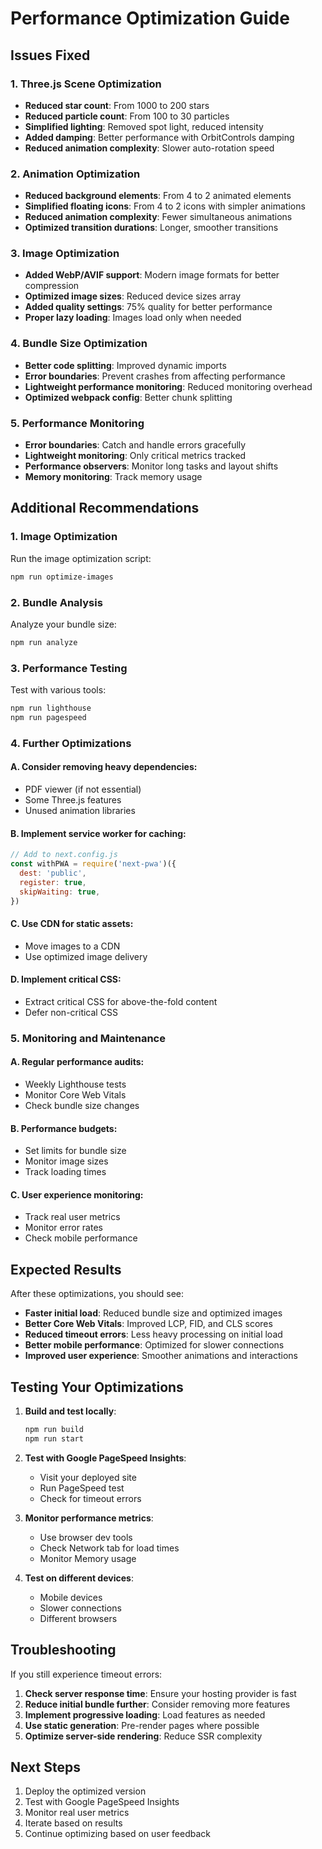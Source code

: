 # Performance Optimization Guide

## Issues Fixed

### 1. Three.js Scene Optimization

- **Reduced star count**: From 1000 to 200 stars
- **Reduced particle count**: From 100 to 30 particles
- **Simplified lighting**: Removed spot light, reduced intensity
- **Added damping**: Better performance with OrbitControls damping
- **Reduced animation complexity**: Slower auto-rotation speed

### 2. Animation Optimization

- **Reduced background elements**: From 4 to 2 animated elements
- **Simplified floating icons**: From 4 to 2 icons with simpler animations
- **Reduced animation complexity**: Fewer simultaneous animations
- **Optimized transition durations**: Longer, smoother transitions

### 3. Image Optimization

- **Added WebP/AVIF support**: Modern image formats for better compression
- **Optimized image sizes**: Reduced device sizes array
- **Added quality settings**: 75% quality for better performance
- **Proper lazy loading**: Images load only when needed

### 4. Bundle Size Optimization

- **Better code splitting**: Improved dynamic imports
- **Error boundaries**: Prevent crashes from affecting performance
- **Lightweight performance monitoring**: Reduced monitoring overhead
- **Optimized webpack config**: Better chunk splitting

### 5. Performance Monitoring

- **Error boundaries**: Catch and handle errors gracefully
- **Lightweight monitoring**: Only critical metrics tracked
- **Performance observers**: Monitor long tasks and layout shifts
- **Memory monitoring**: Track memory usage

## Additional Recommendations

### 1. Image Optimization

Run the image optimization script:

```bash
npm run optimize-images
```

### 2. Bundle Analysis

Analyze your bundle size:

```bash
npm run analyze
```

### 3. Performance Testing

Test with various tools:

```bash
npm run lighthouse
npm run pagespeed
```

### 4. Further Optimizations

#### A. Consider removing heavy dependencies:

- PDF viewer (if not essential)
- Some Three.js features
- Unused animation libraries

#### B. Implement service worker for caching:

```javascript
// Add to next.config.js
const withPWA = require('next-pwa')({
  dest: 'public',
  register: true,
  skipWaiting: true,
})
```

#### C. Use CDN for static assets:

- Move images to a CDN
- Use optimized image delivery

#### D. Implement critical CSS:

- Extract critical CSS for above-the-fold content
- Defer non-critical CSS

### 5. Monitoring and Maintenance

#### A. Regular performance audits:

- Weekly Lighthouse tests
- Monitor Core Web Vitals
- Check bundle size changes

#### B. Performance budgets:

- Set limits for bundle size
- Monitor image sizes
- Track loading times

#### C. User experience monitoring:

- Track real user metrics
- Monitor error rates
- Check mobile performance

## Expected Results

After these optimizations, you should see:

- **Faster initial load**: Reduced bundle size and optimized images
- **Better Core Web Vitals**: Improved LCP, FID, and CLS scores
- **Reduced timeout errors**: Less heavy processing on initial load
- **Better mobile performance**: Optimized for slower connections
- **Improved user experience**: Smoother animations and interactions

## Testing Your Optimizations

1. **Build and test locally**:

   ```bash
   npm run build
   npm run start
   ```

2. **Test with Google PageSpeed Insights**:
   - Visit your deployed site
   - Run PageSpeed test
   - Check for timeout errors

3. **Monitor performance metrics**:
   - Use browser dev tools
   - Check Network tab for load times
   - Monitor Memory usage

4. **Test on different devices**:
   - Mobile devices
   - Slower connections
   - Different browsers

## Troubleshooting

If you still experience timeout errors:

1. **Check server response time**: Ensure your hosting provider is fast
2. **Reduce initial bundle further**: Consider removing more features
3. **Implement progressive loading**: Load features as needed
4. **Use static generation**: Pre-render pages where possible
5. **Optimize server-side rendering**: Reduce SSR complexity

## Next Steps

1. Deploy the optimized version
2. Test with Google PageSpeed Insights
3. Monitor real user metrics
4. Iterate based on results
5. Continue optimizing based on user feedback

